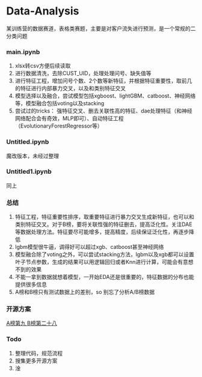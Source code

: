 # Data-Analysis
某训练营的数据赛道，表格类赛题，主要是对客户流失进行预测，是一个常规的二分类问题

### main.ipynb

1. xlsx转csv方便后续读取
2. 进行数据清洗，去除CUST_UID，处理处理问号、缺失值等
3. 进行特征工程，增加问号个数、2个数等新特征，并根据特征重要性，取前几的特征进行内部暴力交叉，以及和类别特征交叉
4. 模型选择以及融合，尝试模型包括xgboost、lightGBM、catboost、神经网络等，模型融合包括voting以及stacking
5. 尝试过的tricks： 强特征交叉、删去关联性高的特征、dae处理特征（和神经网络配合会有奇效，MLP即可）、自动特征工程（EvolutionaryForestRegressor等）


### Untitled.ipynb

魔改版本，未经过整理

### Untitled1.ipynb

同上

### 总结

1. 特征工程，特征重要性排序，取重要特征进行暴力交叉生成新特征，也可以和类别特征交叉。对于B榜，要将关联性强的特征删去，提高泛化性。关注DAE等数据处理方法。特征要尽可能增多，提高精度，后续保证泛化性，再逐步降低
2. lgbm模型很牛逼，调得好可以超过xgb、catboost甚至神经网络
3. 模型融合除了voting之外，可以尝试stacking方法，lgbm以及xgb都可以设置叶子节点参数，生成的结果可以用逻辑回归或者Knn进行计算，可能会有意想不到的效果
4. 不能一拿到数据就想着模型，一开始EDA还是很重要的，特征数据的分布也能提供很多信息
5. A榜和B榜只有测试数据上的差别，so  别忘了分析A/B榜数据

### 开源方案

[A榜第九 B榜第二十八](https://github.com/librauee/ZSYH2022)

### Todo

1. 整理代码，规范流程
2. 搜集更多开源方案
3. 淦


